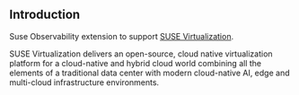 ## Introduction

Suse Observability extension to support [SUSE Virtualization](https://www.suse.com/products/rancher/virtualization/).

SUSE Virtualization delivers an open-source, cloud native virtualization platform for a cloud-native and hybrid
cloud world combining all the elements of a traditional data center with modern cloud-native AI, edge and multi-cloud
infrastructure environments.



